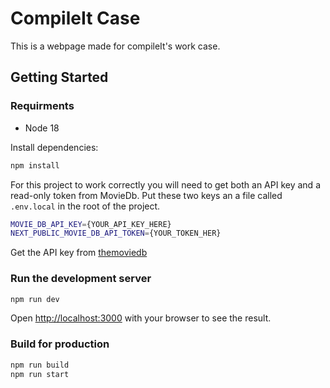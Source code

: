 # CompileIt Case

This is a webpage made for compileIt's work case.

## Getting Started

### Requirments

- Node 18

Install dependencies:

```bash
npm install
```

For this project to work correctly you will need to get both an API key and a read-only token from MovieDb.
Put these two keys an a file called `.env.local` in the root of the project.

```bash
MOVIE_DB_API_KEY={YOUR_API_KEY_HERE}
NEXT_PUBLIC_MOVIE_DB_API_TOKEN={YOUR_TOKEN_HER}
```

Get the API key from [themoviedb](https://www.themoviedb.org/settings/api)

### Run the development server

```bash
npm run dev
```

Open [http://localhost:3000](http://localhost:3000) with your browser to see the result.

### Build for production

```bash
npm run build
npm run start
```
